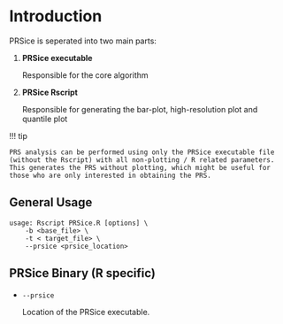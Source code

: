 # Introduction
PRSice is seperated into two main parts:

1. **PRSice executable**

    Responsible for the core algorithm


2. **PRSice Rscript**

    Responsible for generating the bar-plot, high-resolution plot and quantile plot

!!! tip

    PRS analysis can be performed using only the PRSice executable file
    (without the Rscript) with all non-plotting / R related parameters.
    This generates the PRS without plotting, which might be useful for 
    those who are only interested in obtaining the PRS.

## General Usage
```
usage: Rscript PRSice.R [options] \
    -b <base_file> \
    -t < target_file> \
    --prsice <prsice_location>
```

## PRSice Binary (R specific)
- `--prsice`

    Location of the PRSice executable.
